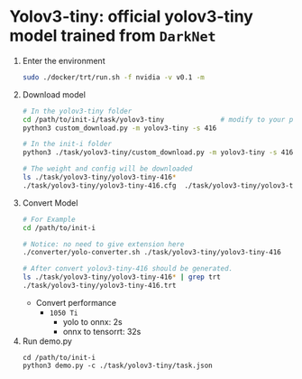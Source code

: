 # Yolov3-tiny: official yolov3-tiny model trained from `DarkNet`

1. Enter the environment
    ```bash
    sudo ./docker/trt/run.sh -f nvidia -v v0.1 -m
    ```
2. Download model
    ```bash
    # In the yolov3-tiny folder
    cd /path/to/init-i/task/yolov3-tiny              # modify to your path
    python3 custom_download.py -m yolov3-tiny -s 416 

    # In the init-i folder
    python3 ./task/yolov3-tiny/custom_download.py -m yolov3-tiny -s 416 -f ./task/yolov3-tiny

    # The weight and config will be downloaded
    ls ./task/yolov3-tiny/yolov3-tiny-416*
    ./task/yolov3-tiny/yolov3-tiny-416.cfg  ./task/yolov3-tiny/yolov3-tiny-416.weights
    ```
3. Convert Model
    ```bash
    # For Example
    cd /path/to/init-i

    # Notice: no need to give extension here
    ./converter/yolo-converter.sh ./task/yolov3-tiny/yolov3-tiny-416

    # After convert yolov3-tiny-416 should be generated.
    ls ./task/yolov3-tiny/yolov3-tiny-416* | grep trt
    ./task/yolov3-tiny/yolov3-tiny-416.trt
    ```
    * Convert performance
      * `1050 Ti`
        * yolo to onnx: 2s
        * onnx to tensorrt: 32s
4. Run demo.py
    ```
    cd /path/to/init-i
    python3 demo.py -c ./task/yolov3-tiny/task.json
    ```
